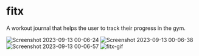 # fitx

A workout journal that helps the user to track their progress in the gym.

![Screenshot 2023-09-13 00-06-24](https://github.com/dahdoulan/FitX/assets/91602583/2ecf5118-f3b5-4773-a0ab-d941572e609a)
![Screenshot 2023-09-13 00-06-38](https://github.com/dahdoulan/FitX/assets/91602583/6aa3d9a6-be7f-45d8-93e3-9ae634bc0db4)
![Screenshot 2023-09-13 00-06-57](https://github.com/dahdoulan/FitX/assets/91602583/cbfe9c85-10a1-4eaf-a941-624c8c28b19a)
![fitx-gif](https://github.com/dahdoulan/FitX/assets/91602583/0c5120fb-57d0-4eb7-bbda-62ce54c3bf24)



